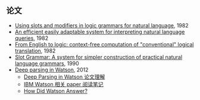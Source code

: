 ## 论文
* [Using slots and modifiers in logic grammars for natural language](https://www.sciencedirect.com/science/article/pii/0004370282900261), 1982
* [An efficient easily adaptable system for interpreting natural language queries](https://dl.acm.org/citation.cfm?id=972944), 1982
* [From English to logic: context-free computation of "conventional" logical translation](https://dl.acm.org/citation.cfm?id=972926), 1982
* [Slot Grammar: A system for simpler construction of practical natural language grammars](https://link.springer.com/chapter/10.1007%2F3-540-53082-7_20), 1990
* [Deep parsing in Watson](https://ieeexplore.ieee.org/abstract/document/6177729/), 2012
  * [Deep Parsing in Watson 论文理解](https://miopas.github.io/2017/12/26/watson-paper-02/)
  * [IBM Watson 相关 paper 阅读笔记](https://miopas.github.io/2017/12/02/watson-paper-01/)
  * [How Did Watson Answer?](https://blog.csdn.net/Air_Fighter/article/details/49867739)
